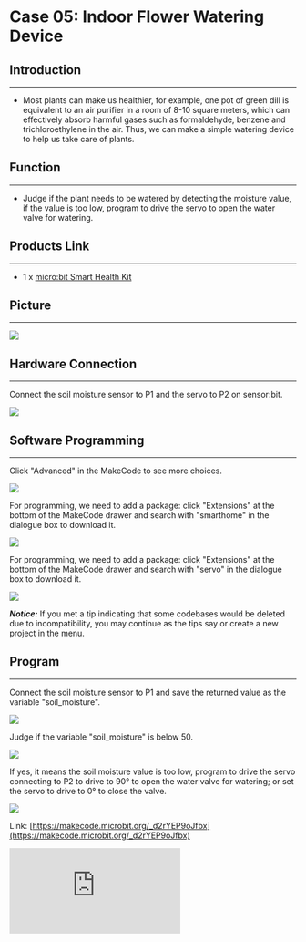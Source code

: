 ﻿# Case 05: Indoor Flower Watering Device


##  Introduction
---

- Most plants can make us healthier, for example, one pot of green dill is equivalent to an air purifier in a room of 8-10 square meters, which can effectively absorb harmful gases such as formaldehyde, benzene and trichloroethylene in the air. Thus, we can make a simple watering device to help us take care of plants.

## Function
---

- Judge if the plant needs to be watered by detecting the moisture value, if the value is too low, program to drive the servo to open the water valve for watering.

## Products Link
---
- 1 x [micro:bit Smart Health Kit](https://shop.elecfreaks.com/products/elecfreaks-micro-bit-smart-health-kit-without-micro-bit-board?_pos=1&_sid=2b45d49aa&_ss=r)

## Picture
---
![](https://wiki-media-ef.oss-cn-hongkong.aliyuncs.com/i18n/en/docusaurus-plugin-content-docs/current/microbit/wisdom-life/microbit-smart-health-kit/images/microbit-Smart-Health-Kit-case-01-02.png)

## Hardware Connection
---

Connect the soil moisture sensor to P1 and the servo to P2 on sensor:bit.

![](https://wiki-media-ef.oss-cn-hongkong.aliyuncs.com/i18n/en/docusaurus-plugin-content-docs/current/microbit/wisdom-life/microbit-smart-health-kit/images/microbit-Smart-Health-Kit-case-01-03.png)

## Software Programming

---

Click "Advanced" in the MakeCode to see more choices.

![](https://wiki-media-ef.oss-cn-hongkong.aliyuncs.com/i18n/en/docusaurus-plugin-content-docs/current/microbit/wisdom-life/microbit-smart-health-kit/images/microbit-Smart-Health-Kit-case-01-04.png)

For programming, we need to add a package: click "Extensions" at the bottom of the MakeCode drawer and search with "smarthome" in the dialogue box to download it.

![](https://wiki-media-ef.oss-cn-hongkong.aliyuncs.com/i18n/en/docusaurus-plugin-content-docs/current/microbit/wisdom-life/microbit-smart-health-kit/images/microbit-Smart-Health-Kit-case-01-05.png)

For programming, we need to add a package: click "Extensions" at the bottom of the MakeCode drawer and search with "servo" in the dialogue box to download it.

![](https://wiki-media-ef.oss-cn-hongkong.aliyuncs.com/i18n/en/docusaurus-plugin-content-docs/current/microbit/wisdom-life/microbit-smart-health-kit/images/microbit-Smart-Health-Kit-case-01-06.png)

***Notice:*** If you met a tip indicating that some codebases would be deleted due to incompatibility, you may continue as the tips say or create a new project in the menu.

## Program
---
Connect the soil moisture sensor to P1 and save the returned value as the variable "soil_moisture".

![](https://wiki-media-ef.oss-cn-hongkong.aliyuncs.com/i18n/en/docusaurus-plugin-content-docs/current/microbit/wisdom-life/microbit-smart-health-kit/images/microbit-Smart-Health-Kit-case-05-07.png)

Judge if the variable "soil_moisture" is below 50.

![](https://wiki-media-ef.oss-cn-hongkong.aliyuncs.com/i18n/en/docusaurus-plugin-content-docs/current/microbit/wisdom-life/microbit-smart-health-kit/images/microbit-Smart-Health-Kit-case-05-08.png)

If yes, it means the soil moisture value is too low, program to drive the servo connecting to P2 to drive to 90° to open the water valve for watering; or set the servo to drive to 0° to close the valve.

![](https://wiki-media-ef.oss-cn-hongkong.aliyuncs.com/i18n/en/docusaurus-plugin-content-docs/current/microbit/wisdom-life/microbit-smart-health-kit/images/microbit-Smart-Health-Kit-case-05-09.png)




Link: [https://makecode.microbit.org/_d2rYEP9oJfbx](https://makecode.microbit.org/_d2rYEP9oJfbx)

<div
    style={{
        position: 'relative',
        paddingBottom: '60%',
        overflow: 'hidden',
    }}
>
    <iframe
        src="https://makecode.microbit.org/_d2rYEP9oJfbx"
        frameborder="0"
        sandbox="allow-popups allow-forms allow-scripts allow-same-origin"
        style={{
            position: 'absolute',
            width: '100%',
            height: '100%',
        }}
    />
</div>


## Result
---
- If the soil moisture value is below 50, program to water the plants automatically.
